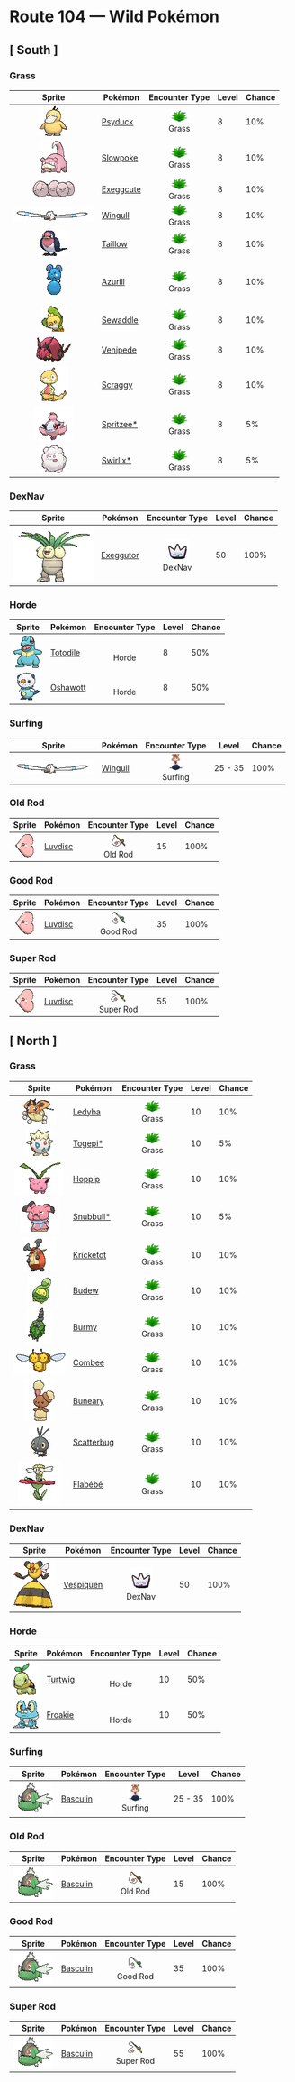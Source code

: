 # Route 104 — Wild Pokémon

## [ South ]

### Grass

| Sprite | Pokémon | Encounter Type | Level | Chance |
|:------:|---------|:--------------:|-------|--------|
| ![Psyduck](../../assets/sprites/psyduck/front.gif "Psyduck: If it uses its mysterious power, Psyduck can’t remember having done so. It apparently can’t form a memory of such an event because it goes into an altered state that is much like deep sleep.") | [Psyduck](../../pokemon/psyduck.md/) | ![Grass](../../assets/encounter_types/grass.png "Grass")<br>Grass | 8 | 10% |
| ![Slowpoke](../../assets/sprites/slowpoke/front.gif "Slowpoke: Slowpoke uses its tail to catch prey by dipping it in water at the side of a river. However, this Pokémon often forgets what it’s doing and often spends entire days just loafing at water’s edge.") | [Slowpoke](../../pokemon/slowpoke.md/) | ![Grass](../../assets/encounter_types/grass.png "Grass")<br>Grass | 8 | 10% |
| ![Exeggcute](../../assets/sprites/exeggcute/front.gif "Exeggcute: This Pokémon consists of six eggs that form a closely knit cluster. The six eggs attract each other and spin around. When cracks increasingly appear on the eggs, Exeggcute is close to evolution.") | [Exeggcute](../../pokemon/exeggcute.md/) | ![Grass](../../assets/encounter_types/grass.png "Grass")<br>Grass | 8 | 10% |
| ![Wingull](../../assets/sprites/wingull/front.gif "Wingull: Wingull rides updrafts rising from the sea by extending its long and narrow wings to glide. This Pokémon’s long beak is useful for catching prey.") | [Wingull](../../pokemon/wingull.md/) | ![Grass](../../assets/encounter_types/grass.png "Grass")<br>Grass | 8 | 10% |
| ![Taillow](../../assets/sprites/taillow/front.gif "Taillow: Taillow is young—it has only just left its nest. As a result, it sometimes becomes lonesome and cries at night. This Pokémon feeds on Wurmple that live in forests.") | [Taillow](../../pokemon/taillow.md/) | ![Grass](../../assets/encounter_types/grass.png "Grass")<br>Grass | 8 | 10% |
| ![Azurill](../../assets/sprites/azurill/front.gif "Azurill: Azurill’s tail is large and bouncy. It is packed full of the nutrients this Pokémon needs to grow. Azurill can be seen bouncing and playing on its big, rubbery tail.") | [Azurill](../../pokemon/azurill.md/) | ![Grass](../../assets/encounter_types/grass.png "Grass")<br>Grass | 8 | 10% |
| ![Sewaddle](../../assets/sprites/sewaddle/front.gif "Sewaddle: Since this Pokémon makes its own clothes out of leaves, it is a popular mascot for fashion designers.") | [Sewaddle](../../pokemon/sewaddle.md/) | ![Grass](../../assets/encounter_types/grass.png "Grass")<br>Grass | 8 | 10% |
| ![Venipede](../../assets/sprites/venipede/front.gif "Venipede: Its bite injects a potent poison, enough to paralyze large bird Pokémon that try to prey on it.") | [Venipede](../../pokemon/venipede.md/) | ![Grass](../../assets/encounter_types/grass.png "Grass")<br>Grass | 8 | 10% |
| ![Scraggy](../../assets/sprites/scraggy/front.gif "Scraggy: Proud of its sturdy skull, it suddenly headbutts everything, but its weight makes it unstable, too.") | [Scraggy](../../pokemon/scraggy.md/) | ![Grass](../../assets/encounter_types/grass.png "Grass")<br>Grass | 8 | 10% |
| ![Spritzee*](../../assets/sprites/spritzee/front.gif "Spritzee*: In the past, rather than using perfume, royal ladies carried a Spritzee that would waft a fragrance they liked.") | [Spritzee*](../../pokemon/spritzee.md/) | ![Grass](../../assets/encounter_types/grass.png "Grass")<br>Grass | 8 | 5% |
| ![Swirlix*](../../assets/sprites/swirlix/front.gif "Swirlix*: Because it eats nothing but sweets, its fur is as sticky sweet as cotton candy.") | [Swirlix*](../../pokemon/swirlix.md/) | ![Grass](../../assets/encounter_types/grass.png "Grass")<br>Grass | 8 | 5% |

### DexNav

| Sprite | Pokémon | Encounter Type | Level | Chance |
|:------:|---------|:--------------:|-------|--------|
| ![Exeggutor](../../assets/sprites/exeggutor/front.gif "Exeggutor: Exeggutor originally came from the tropics. Its heads steadily grow larger from exposure to strong sunlight. It is said that when the heads fall off, they group together to form Exeggcute.") | [Exeggutor](../../pokemon/exeggutor.md/) | ![DexNav](../../assets/encounter_types/dexnav.png "DexNav")<br>DexNav | 50 | 100% |

### Horde

| Sprite | Pokémon | Encounter Type | Level | Chance |
|:------:|---------|:--------------:|-------|--------|
| ![Totodile](../../assets/sprites/totodile/front.gif "Totodile: Despite the smallness of its body, Totodile’s jaws are very powerful. While the Pokémon may think it is just playfully nipping, its bite has enough power to cause serious injury.") | [Totodile](../../pokemon/totodile.md/) | ![Horde](../../assets/encounter_types/horde.png "Horde")<br>Horde | 8 | 50% |
| ![Oshawott](../../assets/sprites/oshawott/front.gif "Oshawott: It fights using the scalchop on its stomach. In response to an attack, it retaliates immediately by slashing.") | [Oshawott](../../pokemon/oshawott.md/) | ![Horde](../../assets/encounter_types/horde.png "Horde")<br>Horde | 8 | 50% |

### Surfing

| Sprite | Pokémon | Encounter Type | Level | Chance |
|:------:|---------|:--------------:|-------|--------|
| ![Wingull](../../assets/sprites/wingull/front.gif "Wingull: Wingull rides updrafts rising from the sea by extending its long and narrow wings to glide. This Pokémon’s long beak is useful for catching prey.") | [Wingull](../../pokemon/wingull.md/) | ![Surfing](../../assets/encounter_types/surfing.png "Surfing")<br>Surfing | 25 - 35 | 100% |

### Old Rod

| Sprite | Pokémon | Encounter Type | Level | Chance |
|:------:|---------|:--------------:|-------|--------|
| ![Luvdisc](../../assets/sprites/luvdisc/front.gif "Luvdisc: Luvdisc’s heart-shaped body is a symbol of love and romance. It is said that any couple meeting this Pokémon is promised a loving relationship that never ends.") | [Luvdisc](../../pokemon/luvdisc.md/) | ![Old Rod](../../assets/encounter_types/old_rod.png "Old Rod")<br>Old Rod | 15 | 100% |

### Good Rod

| Sprite | Pokémon | Encounter Type | Level | Chance |
|:------:|---------|:--------------:|-------|--------|
| ![Luvdisc](../../assets/sprites/luvdisc/front.gif "Luvdisc: Luvdisc’s heart-shaped body is a symbol of love and romance. It is said that any couple meeting this Pokémon is promised a loving relationship that never ends.") | [Luvdisc](../../pokemon/luvdisc.md/) | ![Good Rod](../../assets/encounter_types/good_rod.png "Good Rod")<br>Good Rod | 35 | 100% |

### Super Rod

| Sprite | Pokémon | Encounter Type | Level | Chance |
|:------:|---------|:--------------:|-------|--------|
| ![Luvdisc](../../assets/sprites/luvdisc/front.gif "Luvdisc: Luvdisc’s heart-shaped body is a symbol of love and romance. It is said that any couple meeting this Pokémon is promised a loving relationship that never ends.") | [Luvdisc](../../pokemon/luvdisc.md/) | ![Super Rod](../../assets/encounter_types/super_rod.png "Super Rod")<br>Super Rod | 55 | 100% |

## [ North ]

### Grass

| Sprite | Pokémon | Encounter Type | Level | Chance |
|:------:|---------|:--------------:|-------|--------|
| ![Ledyba](../../assets/sprites/ledyba/front.gif "Ledyba: Ledyba secretes an aromatic fluid from where its legs join its body. This fluid is used for communicating with others. This Pokémon conveys its feelings to others by altering the fluid’s scent.") | [Ledyba](../../pokemon/ledyba.md/) | ![Grass](../../assets/encounter_types/grass.png "Grass")<br>Grass | 10 | 10% |
| ![Togepi*](../../assets/sprites/togepi/front.gif "Togepi*: As its energy, Togepi uses the positive emotions of compassion and pleasure exuded by people and Pokémon. This Pokémon stores up feelings of happiness inside its shell, then shares them with others.") | [Togepi*](../../pokemon/togepi.md/) | ![Grass](../../assets/encounter_types/grass.png "Grass")<br>Grass | 10 | 5% |
| ![Hoppip](../../assets/sprites/hoppip/front.gif "Hoppip: This Pokémon drifts and floats with the wind. If it senses the approach of strong winds, Hoppip links its leaves with other Hoppip to prepare against being blown away.") | [Hoppip](../../pokemon/hoppip.md/) | ![Grass](../../assets/encounter_types/grass.png "Grass")<br>Grass | 10 | 10% |
| ![Snubbull*](../../assets/sprites/snubbull/front.gif "Snubbull*: By baring its fangs and making a scary face, Snubbull sends smaller Pokémon scurrying away in terror. However, this Pokémon seems a little sad at making its foes flee.") | [Snubbull*](../../pokemon/snubbull.md/) | ![Grass](../../assets/encounter_types/grass.png "Grass")<br>Grass | 10 | 5% |
| ![Kricketot](../../assets/sprites/kricketot/front.gif "Kricketot: When its antennae hit each other, it sounds like the music of a xylophone.") | [Kricketot](../../pokemon/kricketot.md/) | ![Grass](../../assets/encounter_types/grass.png "Grass")<br>Grass | 10 | 10% |
| ![Budew](../../assets/sprites/budew/front.gif "Budew: Over the winter, it closes its bud and endures the cold. In spring, the bud opens and releases pollen.") | [Budew](../../pokemon/budew.md/) | ![Grass](../../assets/encounter_types/grass.png "Grass")<br>Grass | 10 | 10% |
| ![Burmy](../../assets/sprites/burmy/front.gif "Burmy: If its cloak is broken in battle, it quickly remakes the cloak with materials nearby.") | [Burmy](../../pokemon/burmy.md/) | ![Grass](../../assets/encounter_types/grass.png "Grass")<br>Grass | 10 | 10% |
| ![Combee](../../assets/sprites/combee/front.gif "Combee: It collects and delivers honey to its colony. At night, they cluster to form a beehive and sleep.") | [Combee](../../pokemon/combee.md/) | ![Grass](../../assets/encounter_types/grass.png "Grass")<br>Grass | 10 | 10% |
| ![Buneary](../../assets/sprites/buneary/front.gif "Buneary: When it senses danger, it perks up its ears. On cold nights, it sleeps with its head tucked into its fur.") | [Buneary](../../pokemon/buneary.md/) | ![Grass](../../assets/encounter_types/grass.png "Grass")<br>Grass | 10 | 10% |
| ![Scatterbug](../../assets/sprites/scatterbug/front.gif "Scatterbug: The powder that covers its body regulates its temperature, so it can live in any region or climate.") | [Scatterbug](../../pokemon/scatterbug.md/) | ![Grass](../../assets/encounter_types/grass.png "Grass")<br>Grass | 10 | 10% |
| ![Flabébé](../../assets/sprites/flabebe/front.gif "Flabébé: When it finds a flower it likes, it dwells on that flower its whole life long. It floats in the wind’s embrace with an untroubled heart.") | [Flabébé](../../pokemon/flabebe.md/) | ![Grass](../../assets/encounter_types/grass.png "Grass")<br>Grass | 10 | 10% |

### DexNav

| Sprite | Pokémon | Encounter Type | Level | Chance |
|:------:|---------|:--------------:|-------|--------|
| ![Vespiquen](../../assets/sprites/vespiquen/front.gif "Vespiquen: Its abdomen is a honeycomb for grubs. It raises its grubs on honey collected by Combee.") | [Vespiquen](../../pokemon/vespiquen.md/) | ![DexNav](../../assets/encounter_types/dexnav.png "DexNav")<br>DexNav | 50 | 100% |

### Horde

| Sprite | Pokémon | Encounter Type | Level | Chance |
|:------:|---------|:--------------:|-------|--------|
| ![Turtwig](../../assets/sprites/turtwig/front.gif "Turtwig: It undertakes photosynthesis with its body, making oxygen. The leaf on its head wilts if it is thirsty.") | [Turtwig](../../pokemon/turtwig.md/) | ![Horde](../../assets/encounter_types/horde.png "Horde")<br>Horde | 10 | 50% |
| ![Froakie](../../assets/sprites/froakie/front.gif "Froakie: It protects its skin by covering its body in delicate bubbles. Beneath its happy-go-lucky air, it keeps a watchful eye on its surroundings.") | [Froakie](../../pokemon/froakie.md/) | ![Horde](../../assets/encounter_types/horde.png "Horde")<br>Horde | 10 | 50% |

### Surfing

| Sprite | Pokémon | Encounter Type | Level | Chance |
|:------:|---------|:--------------:|-------|--------|
| ![Basculin](../../assets/sprites/basculin-red-striped/front.gif "Basculin: Red and blue Basculin usually do not get along, but sometimes members of one school mingle with the other’s school.") | [Basculin](../../pokemon/basculin-red-striped.md/) | ![Surfing](../../assets/encounter_types/surfing.png "Surfing")<br>Surfing | 25 - 35 | 100% |

### Old Rod

| Sprite | Pokémon | Encounter Type | Level | Chance |
|:------:|---------|:--------------:|-------|--------|
| ![Basculin](../../assets/sprites/basculin-red-striped/front.gif "Basculin: Red and blue Basculin usually do not get along, but sometimes members of one school mingle with the other’s school.") | [Basculin](../../pokemon/basculin-red-striped.md/) | ![Old Rod](../../assets/encounter_types/old_rod.png "Old Rod")<br>Old Rod | 15 | 100% |

### Good Rod

| Sprite | Pokémon | Encounter Type | Level | Chance |
|:------:|---------|:--------------:|-------|--------|
| ![Basculin](../../assets/sprites/basculin-red-striped/front.gif "Basculin: Red and blue Basculin usually do not get along, but sometimes members of one school mingle with the other’s school.") | [Basculin](../../pokemon/basculin-red-striped.md/) | ![Good Rod](../../assets/encounter_types/good_rod.png "Good Rod")<br>Good Rod | 35 | 100% |

### Super Rod

| Sprite | Pokémon | Encounter Type | Level | Chance |
|:------:|---------|:--------------:|-------|--------|
| ![Basculin](../../assets/sprites/basculin-red-striped/front.gif "Basculin: Red and blue Basculin usually do not get along, but sometimes members of one school mingle with the other’s school.") | [Basculin](../../pokemon/basculin-red-striped.md/) | ![Super Rod](../../assets/encounter_types/super_rod.png "Super Rod")<br>Super Rod | 55 | 100% |

